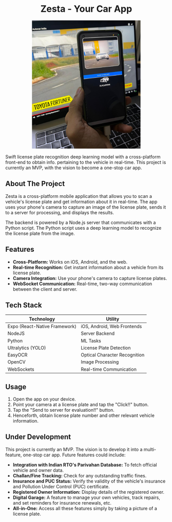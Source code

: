 <h1 align='center'> Zesta - Your Car App </h1>
<div align='center'>
    <img src='./assets/image_proj.jpg' alt='A phone scannning a car toobtaining relevant information regarding the same' height='400' />
</div>

Swift license plate recognition deep learning model with a cross-platform front-end to obtain info. pertaining to the vehicle in real-time. This project is currently an MVP, with the vision to become a one-stop car app.

## About The Project

Zesta is a cross-platform mobile application that allows you to scan a vehicle's license plate and get information about it in real-time. The app uses your phone's camera to capture an image of the license plate, sends it to a server for processing, and displays the results.

The backend is powered by a Node.js server that communicates with a Python script. The Python script uses a deep learning model to recognize the license plate from the image.

## Features

*   **Cross-Platform:** Works on iOS, Android, and the web.
*   **Real-time Recognition:** Get instant information about a vehicle from its license plate.
*   **Camera Integration:** Use your phone's camera to capture license plates.
*   **WebSocket Communication:** Real-time, two-way communication between the client and server.

## Tech Stack

| Technology                    | Utility                     |
| ----------------------------- | --------------------------- |
| Expo (React-Native Framework) | iOS, Android, Web Frontends |
| NodeJS                        | Server Backend              |
| Python                        | ML Tasks                    |
| Ultralytics (YOLO)            | License Plate Detection     |
| EasyOCR                       | Optical Character Recognition |
| OpenCV                        | Image Processing            |
| WebSockets                    | Real-time Communication     |

## Usage

1.  Open the app on your device.
2.  Point your camera at a license plate and tap the "Click!!" button.
3.  Tap the "Send to server for evaluation!!" button.
4.  Henceforth, obtain license plate number and other relevant vehicle information.

## Under Development

This project is currently an MVP. The vision is to develop it into a multi-feature, one-stop car app. Future features could include:

*   **Integration with Indian RTO's Parivahan Database:** To fetch official vehicle and owner data.
*   **Challan/Fine Tracking:** Check for any outstanding traffic fines.
*   **Insurance and PUC Status:** Verify the validity of the vehicle's insurance and Pollution Under Control (PUC) certificate.
*   **Registered Owner Information:** Display details of the registered owner.
*   **Digital Garage:** A feature to manage your own vehicles, track repairs, and set reminders for insurance renewals, etc.
*   **All-in-One:** Access all these features simply by taking a picture of a license plate.